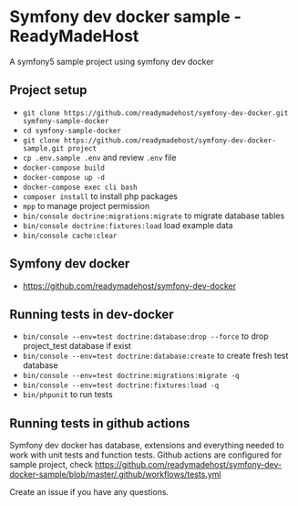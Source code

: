 # Symfony dev docker sample - ReadyMadeHost

A symfony5 sample project using symfony dev docker


## Project setup

- `git clone https://github.com/readymadehost/symfony-dev-docker.git symfony-sample-docker`
- `cd symfony-sample-docker`
- `git clone https://github.com/readymadehost/symfony-dev-docker-sample.git project`
- `cp .env.sample .env` and review `.env` file
- `docker-compose build`
- `docker-compose up -d`
- `docker-compose exec cli bash`
- `composer install` to install php packages
- `mpp` to manage project permission
- `bin/console doctrine:migrations:migrate` to migrate database tables
- `bin/console doctrine:fixtures:load` load example data
- `bin/console cache:clear`


## Symfony dev docker

- https://github.com/readymadehost/symfony-dev-docker


## Running tests in dev-docker

- `bin/console --env=test doctrine:database:drop --force` to drop project_test database if exist
- `bin/console --env=test doctrine:database:create` to create fresh test database
- `bin/console --env=test doctrine:migrations:migrate -q`
- `bin/console --env=test doctrine:fixtures:load -q`
- `bin/phpunit` to run tests


## Running tests in github actions

Symfony dev docker has database, extensions and everything needed to work with unit tests and function tests. Github actions are configured for sample project, check https://github.com/readymadehost/symfony-dev-docker-sample/blob/master/.github/workflows/tests.yml

Create an issue if you have any questions.

